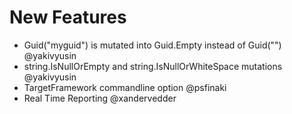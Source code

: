 # New Features

- Guid("myguid") is mutated into Guid.Empty instead of Guid("") @yakivyusin
- string.IsNullOrEmpty and string.IsNullOrWhiteSpace mutations @yakivyusin
- TargetFramework commandline option @psfinaki
- Real Time Reporting @xandervedder